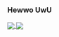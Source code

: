 ### Hewwo UwU


<a href="https://github.com/00p513-dev">
  <img align="center" src="https://github-readme-stats.vercel.app/api?username=00p513-dev&show_icons=true&theme=nord&include_all_commits=true)](https://github.com/00p513-dev" />
</a>
<a href="https://github.com/00p513-dev">
  <img align="center" src="https://github-readme-stats.vercel.app/api/top-langs/?username=00p513-dev&langs_count=14&theme=nord&layout=compact" />
</a>

<!--
**00p513-dev/00p513-dev** is a ✨ _special_ ✨ repository because its `README.md` (this file) appears on your GitHub profile.

Here are some ideas to get you started:

- 🔭 I’m currently working on ...
- 🌱 I’m currently learning ...
- 👯 I’m looking to collaborate on ...
- 🤔 I’m looking for help with ...
- 💬 Ask me about ...
- 📫 How to reach me: ...
- 😄 Pronouns: ...
- ⚡ Fun fact: ...
-->
